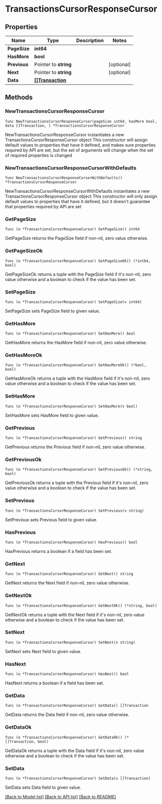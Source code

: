 # TransactionsCursorResponseCursor

## Properties

Name | Type | Description | Notes
------------ | ------------- | ------------- | -------------
**PageSize** | **int64** |  |
**HasMore** | **bool** |  |
**Previous** | Pointer to **string** |  | [optional]
**Next** | Pointer to **string** |  | [optional]
**Data** | [**[]Transaction**](Transaction.md) |  |

## Methods

### NewTransactionsCursorResponseCursor

`func NewTransactionsCursorResponseCursor(pageSize int64, hasMore bool, data []Transaction, ) *TransactionsCursorResponseCursor`

NewTransactionsCursorResponseCursor instantiates a new TransactionsCursorResponseCursor object
This constructor will assign default values to properties that have it defined,
and makes sure properties required by API are set, but the set of arguments
will change when the set of required properties is changed

### NewTransactionsCursorResponseCursorWithDefaults

`func NewTransactionsCursorResponseCursorWithDefaults() *TransactionsCursorResponseCursor`

NewTransactionsCursorResponseCursorWithDefaults instantiates a new TransactionsCursorResponseCursor object
This constructor will only assign default values to properties that have it defined,
but it doesn't guarantee that properties required by API are set

### GetPageSize

`func (o *TransactionsCursorResponseCursor) GetPageSize() int64`

GetPageSize returns the PageSize field if non-nil, zero value otherwise.

### GetPageSizeOk

`func (o *TransactionsCursorResponseCursor) GetPageSizeOk() (*int64, bool)`

GetPageSizeOk returns a tuple with the PageSize field if it's non-nil, zero value otherwise
and a boolean to check if the value has been set.

### SetPageSize

`func (o *TransactionsCursorResponseCursor) SetPageSize(v int64)`

SetPageSize sets PageSize field to given value.


### GetHasMore

`func (o *TransactionsCursorResponseCursor) GetHasMore() bool`

GetHasMore returns the HasMore field if non-nil, zero value otherwise.

### GetHasMoreOk

`func (o *TransactionsCursorResponseCursor) GetHasMoreOk() (*bool, bool)`

GetHasMoreOk returns a tuple with the HasMore field if it's non-nil, zero value otherwise
and a boolean to check if the value has been set.

### SetHasMore

`func (o *TransactionsCursorResponseCursor) SetHasMore(v bool)`

SetHasMore sets HasMore field to given value.


### GetPrevious

`func (o *TransactionsCursorResponseCursor) GetPrevious() string`

GetPrevious returns the Previous field if non-nil, zero value otherwise.

### GetPreviousOk

`func (o *TransactionsCursorResponseCursor) GetPreviousOk() (*string, bool)`

GetPreviousOk returns a tuple with the Previous field if it's non-nil, zero value otherwise
and a boolean to check if the value has been set.

### SetPrevious

`func (o *TransactionsCursorResponseCursor) SetPrevious(v string)`

SetPrevious sets Previous field to given value.

### HasPrevious

`func (o *TransactionsCursorResponseCursor) HasPrevious() bool`

HasPrevious returns a boolean if a field has been set.

### GetNext

`func (o *TransactionsCursorResponseCursor) GetNext() string`

GetNext returns the Next field if non-nil, zero value otherwise.

### GetNextOk

`func (o *TransactionsCursorResponseCursor) GetNextOk() (*string, bool)`

GetNextOk returns a tuple with the Next field if it's non-nil, zero value otherwise
and a boolean to check if the value has been set.

### SetNext

`func (o *TransactionsCursorResponseCursor) SetNext(v string)`

SetNext sets Next field to given value.

### HasNext

`func (o *TransactionsCursorResponseCursor) HasNext() bool`

HasNext returns a boolean if a field has been set.

### GetData

`func (o *TransactionsCursorResponseCursor) GetData() []Transaction`

GetData returns the Data field if non-nil, zero value otherwise.

### GetDataOk

`func (o *TransactionsCursorResponseCursor) GetDataOk() (*[]Transaction, bool)`

GetDataOk returns a tuple with the Data field if it's non-nil, zero value otherwise
and a boolean to check if the value has been set.

### SetData

`func (o *TransactionsCursorResponseCursor) SetData(v []Transaction)`

SetData sets Data field to given value.



[[Back to Model list]](../README.md#documentation-for-models) [[Back to API list]](../README.md#documentation-for-api-endpoints) [[Back to README]](../README.md)
